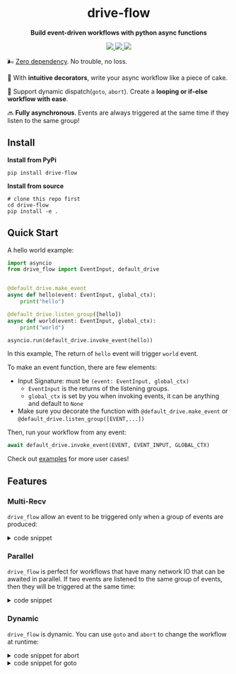 <div align="center">
  <h1>drive-flow</h1>
  <p><strong>Build event-driven workflows with python async functions</strong></p>
  <p>
    <a href="https://pypi.org/project/drive-flow/" > 
    	<img src="https://img.shields.io/badge/python->=3.9.11-blue">
    </a>
    <a href="https://codecov.io/github/memodb-io/drive-flow" > 
     <img src="https://codecov.io/github/memodb-io/drive-flow/graph/badge.svg?token=T1Q1JB1NGM"/> 
	 </a>
    <a href="https://pypi.org/project/drive-flow/">
      <img src="https://img.shields.io/pypi/v/drive-flow.svg">
    </a>
  </p>
</div>


🌬️ [Zero dependency](./requirements.txt). No trouble, no loss.

🍰 With **intuitive decorators**, write your async workflow like a piece of cake. 

🔄 Support dynamic dispatch(`goto`, `abort`). Create a **looping or if-else workflow with ease**. 

🔜 **Fully asynchronous**. Events are always triggered at the same time if they listen to the same group!





## Install

**Install from PyPi**

```shell
pip install drive-flow
```

**Install from source**

```shell
# clone this repo first
cd drive-flow
pip install -e .
```



## Quick Start

A hello world example:

```python
import asyncio
from drive_flow import EventInput, default_drive


@default_drive.make_event
async def hello(event: EventInput, global_ctx):
    print("hello")

@default_drive.listen_group([hello])
async def world(event: EventInput, global_ctx):
    print("world")

asyncio.run(default_drive.invoke_event(hello))
```

In this example, The return of `hello` event will trigger `world` event.

To make an event function, there are few elements:

* Input Signature: must be `(event: EventInput, global_ctx)`
  * `EventInput` is the returns of the listening groups.
  * `global_ctx` is set by you when invoking events, it can be anything and default to `None`
* Make sure you decorate the function with `@default_drive.make_event` or `@default_drive.listen_group([EVENT,...])`

Then, run your workflow from any event:

```python
await default_drive.invoke_event(EVENT, EVENT_INPUT, GLOBAL_CTX)
```

Check out [examples](./examples) for more user cases!

## Features

### Multi-Recv

`drive_flow` allow an event to be triggered only when a group of events are produced:

<details>
<summary> code snippet</summary>

```python
@default_drive.make_event
async def start(event: EventInput, global_ctx):
    print("start")
    
@default_drive.listen_group([start])
async def hello(event: EventInput, global_ctx):
    return 1


@default_drive.listen_group([start])
async def world(event: EventInput, global_ctx):
    return 2


@default_drive.listen_group([hello, world])
async def adding(event: EventInput, global_ctx):
    results = event.results
    print("adding", hello, world)
    return results[hello.id] + results[world.id]


results = asyncio.run(default_drive.invoke_event(start))
assert results[adding.id] == 3
```
</details>



### Parallel

`drive_flow` is perfect for workflows that have many network IO that can be awaited in parallel. If two events are listened to the same group of events, then they will be triggered at the same time:

<details>
<summary> code snippet</summary>

```python
@default_drive.make_event
async def start(event: EventInput, global_ctx):
    print("start")

@default_drive.listen_group([start])
async def hello(event: EventInput, global_ctx):
    print(datetime.now(), "hello")
    await asyncio.sleep(0.2)
    print(datetime.now(), "hello done")


@default_drive.listen_group([start])
async def world(event: EventInput, global_ctx):
    print(datetime.now(), "world")
    await asyncio.sleep(0.2)
    print(datetime.now(), "world done")


asyncio.run(default_drive.invoke_event(start))
```

</details>



### Dynamic

`drive_flow` is dynamic. You can use `goto` and `abort` to change the workflow at runtime:

<details>
<summary> code snippet for abort</summary>

```python
from drive_flow.dynamic import abort_this

@default_drive.make_event
async def a(event: EventInput, global_ctx):
    return abort_this()

@default_drive.listen_group([a])
async def b(event: EventInput, global_ctx):
    assert False, "should not be called"
    
asyncio.run(default_drive.invoke_event(a))
```

</details>

<details>
<summary> code snippet for goto</summary>

```python
from drive_flow.types import ReturnBehavior
from drive_flow.dynamic import goto_events, abort_this

call_a_count = 0
@default_drive.make_event
async def a(event: EventInput, global_ctx):
    global call_a_count
    if call_a_count == 0:
        assert event is None
    elif call_a_count == 1:
        assert event.behavior == ReturnBehavior.GOTO
        assert event.results == {b.id: 2}
        return abort_this()
    call_a_count += 1
    return 1

@default_drive.listen_group([a])
async def b(event: EventInput, global_ctx):
    return goto_events([a], 2)

@default_drive.listen_group([b])
async def c(event: EventInput, global_ctx):
    assert False, "should not be called"
    
asyncio.run(default_drive.invoke_event(a))
```

</details>





